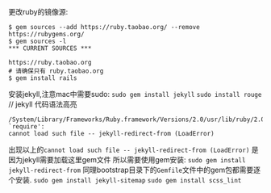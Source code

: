 更改ruby的镜像源:
```
$ gem sources --add https://ruby.taobao.org/ --remove https://rubygems.org/
$ gem sources -l
*** CURRENT SOURCES ***

https://ruby.taobao.org
# 请确保只有 ruby.taobao.org
$ gem install rails
```

安装jekyll,注意mac中需要sudo:
`sudo gem install jekyll`
`sudo install rouge` // jekyll 代码语法高亮

```
/System/Library/Frameworks/Ruby.framework/Versions/2.0/usr/lib/ruby/2.0.0/rubygems/core_ext/kernel_require.rb:55:in `require': 
cannot load such file -- jekyll-redirect-from (LoadError)
```

出现以上的`cannot load such file -- jekyll-redirect-from (LoadError)` 是因为jekyll需要加载这里gem文件
所以需要使用gem安装:
`sudo gem install jekyll-redirect-from`
同理bootstrap目录下的`Gemfile`文件中的gem包都需要逐个安装.
`sudo gem install jekyll-sitemap`
`sudo gem install scss_lint`